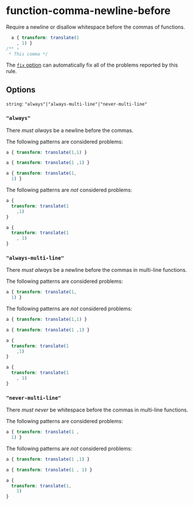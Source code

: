 # function-comma-newline-before

Require a newline or disallow whitespace before the commas of functions.

```css
  a { transform: translate(1
    , 1) }
/** ↑
 * This comma */
```

The [`fix` option](../../../docs/user-guide/options.md#fix) can automatically fix all of the problems reported by this rule.

## Options

`string`: `"always"|"always-multi-line"|"never-multi-line"`

### `"always"`

There _must always_ be a newline before the commas.

The following patterns are considered problems:

```css
a { transform: translate(1,1) }
```

```css
a { transform: translate(1 ,1) }
```

```css
a { transform: translate(1,
  1) }
```

The following patterns are _not_ considered problems:

```css
a {
  transform: translate(1
    ,1)
}
```

```css
a {
  transform: translate(1
    , 1)
}
```

### `"always-multi-line"`

There _must always_ be a newline before the commas in multi-line functions.

The following patterns are considered problems:

```css
a { transform: translate(1,
  1) }
```

The following patterns are _not_ considered problems:

```css
a { transform: translate(1,1) }
```

```css
a { transform: translate(1 ,1) }
```

```css
a {
  transform: translate(1
    ,1)
}
```

```css
a {
  transform: translate(1
    , 1)
}
```

### `"never-multi-line"`

There _must never_ be whitespace before the commas in multi-line functions.

The following patterns are considered problems:

```css
a { transform: translate(1 ,
  1) }
```

The following patterns are _not_ considered problems:

```css
a { transform: translate(1 ,1) }
```

```css
a { transform: translate(1 , 1) }
```

```css
a {
  transform: translate(1,
    1)
}
```
